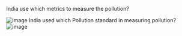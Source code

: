 India use which metrics to measure the pollution?

![image](https://user-images.githubusercontent.com/100778968/156702367-29972075-6f7d-4950-be5e-ee0061886d16.png)
India used which Pollution standard in measuring pollution?
![image](https://user-images.githubusercontent.com/100778968/156703604-dd27a1fd-e341-4ed0-bf4a-d78311d01fdb.png)
